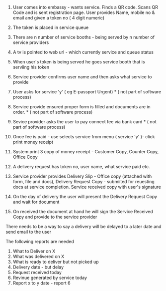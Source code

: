 1. User comes into embassy - wants service. Finds a QR code. Scans QR Code and is sent registration page. User provides Name, mobile no & email and given a token no ( 4 digit numeric)
2. The token is placed in service queue
3. There are n number of service booths - being served by n number of service providers
4. A tv is pointed to web url - which currently service and queue status
5. When user's token is being served he goes service booth that is serviing his token
6. Service provider confirms user name and then asks what service to provide
7. User asks for service 'y' ( eg E-passport Urgent) * ( not part of software process)
8. Service provide ensured proper form is filled and documents are in order. * ( not part of software process)
9. Sevice provider asks the user to pay connect fee via bank card * ( not part of software process)
10. Once fee is paid - use selects service from menu ( service 'y' )- click print money receipt
11. System print 3 copy of money receipt - Customer Copy, Counter Copy, Office Copy
12. A delivery request has token no, user name, what service paid etc.                                              
13. Service provider provides Delivery Slip - Office copy (attached with form, file and docs), Delivery Request Copy - submiited for reuesting docs at service completion. Service received copy with user's signature

14. On the day of delivery the user will present the Delivery Request Copy and wait for document
15. On received the document at hand he will sign the Service Received Copy and provide to the service provider

There needs to be a way to say a delivery will be delayed to a later date and send email to the user

The following reports are needed
1. What to Deliver on X
2. What was delivered on X
3. What is ready to deliver but not picked up
4. Delivery date - but delay
5. Request received today
6. Revinue generated by service today
7. Report x to y date - report 6 
